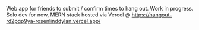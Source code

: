Web app for friends to submit / confirm times to hang out. Work in progress. \
Solo dev for now, MERN stack hosted via Vercel @ https://hangout-rd2pqp9ya-rosenlinddylan.vercel.app/
